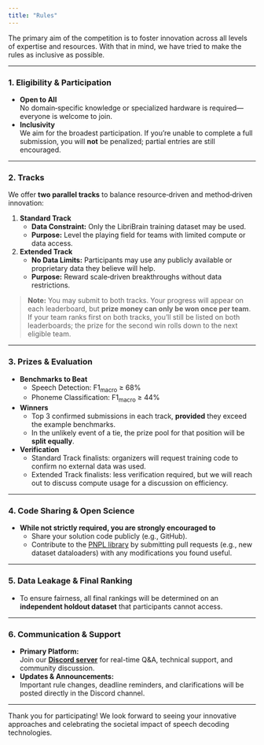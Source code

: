 ```yaml
---
title: "Rules"
---
```


The primary aim of the competition is to foster innovation across all levels of expertise and resources. With that in mind, we have tried to make the rules as inclusive as possible.

---

### 1. Eligibility & Participation
- **Open to All**  
  No domain‐specific knowledge or specialized hardware is required—everyone is welcome to join.
- **Inclusivity**  
  We aim for the broadest participation. If you’re unable to complete a full submission, you will **not** be penalized; partial entries are still encouraged.

---

### 2. Tracks
We offer **two parallel tracks** to balance resource‐driven and method‐driven innovation:

1. **Standard Track**
    - **Data Constraint:** Only the LibriBrain training dataset may be used.
    - **Purpose:** Level the playing field for teams with limited compute or data access.
2. **Extended Track**
    - **No Data Limits:** Participants may use any publicly available or proprietary data they believe will help.
    - **Purpose:** Reward scale‐driven breakthroughs without data restrictions.

> **Note:** You may submit to both tracks. Your progress will appear on each leaderboard, but **prize money can only be won once per team**. If your team ranks first on both tracks, you’ll still be listed on both leaderboards; the prize for the second win rolls down to the next eligible team.

---

### 3. Prizes & Evaluation
- **Benchmarks to Beat**
    - Speech Detection: F1<sub>macro</sub> ≥ 68%
    - Phoneme Classification: F1<sub>macro</sub> ≥ 44%
- **Winners**
    - Top 3 confirmed submissions in each track, **provided** they exceed the example benchmarks.
    - In the unlikely event of a tie, the prize pool for that position will be **split equally**.
- **Verification**
    - Standard Track finalists: organizers will request training code to confirm no external data was used.
    - Extended Track finalists: less verification required, but we will reach out to discuss compute usage for a discussion on efficiency.

---

### 4. Code Sharing & Open Science
- **While not strictly required, you are strongly encouraged to**
    - Share your solution code publicly (e.g., GitHub).
    - Contribute to the [PNPL library](https://github.com/pnpl/pnpl) by submitting pull requests (e.g., new dataset dataloaders) with any modifications you found useful.

---

### 5. Data Leakage & Final Ranking
- To ensure fairness, all final rankings will be determined on an **independent holdout dataset** that participants cannot access.

---

### 6. Communication & Support
- **Primary Platform:**  
  Join our **[Discord server](https://neural-processing-lab.github.io/2025-libribrain-competition/links/discord)** for real-time Q&A, technical support, and community discussion.
- **Updates & Announcements:**  
  Important rule changes, deadline reminders, and clarifications will be posted directly in the Discord channel.

---

Thank you for participating! We look forward to seeing your innovative approaches and celebrating the societal impact of speech decoding technologies.